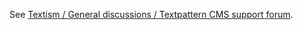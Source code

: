 See [Textism / General discussions / Textpattern CMS support forum](https://forum.textpattern.com/viewtopic.php?id=52613).

